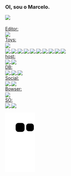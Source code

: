 ### OI, sou o Marcelo.
<div>
  <a href="https://github.com/alowelter">
  <img height="180em" src="https://github-readme-stats.vercel.app/api?username=alowelter&show_icons=true&theme=dracula&include_all_commits=true&count_private=true"/>  
</div>



<div style="display: inline_block"><br>
Editor:<br>
  <img align="center" src="https://img.shields.io/badge/Visual_Studio_Code-0078D4?style=for-the-badge&logo=visual%20studio%20code&logoColor=white">
  <br>
  Toys:<br>
  <img align="center" src="https://img.shields.io/badge/React.JS-242443?style=for-the-badge&logo=react&logoColor=88dded"><br>
  <img align="center" src="https://img.shields.io/badge/PHP-777BB4?style=for-the-badge&logo=php&logoColor=white">
  <img align="center" src="https://img.shields.io/badge/Laravel-FF2D20?style=for-the-badge&logo=laravel&logoColor=white">
  <img align="center" src="https://img.shields.io/badge/AlpineJS-8BC0D0?style=for-the-badge&logo=alpine.js&logoColor=black">
  <img align="center" src="https://img.shields.io/badge/Vue.js-35495E?style=for-the-badge&logo=vue.js&logoColor=4FC08D">
  <img align="center" src="https://img.shields.io/badge/JavaScript-323330?style=for-the-badge&logo=javascript&logoColor=F7DF1E">
  <img align="center" src="https://img.shields.io/badge/Tailwind_CSS-38B2AC?style=for-the-badge&logo=tailwind-css&logoColor=white">
  <img align="center" src="https://img.shields.io/badge/Bootstrap-563D7C?style=for-the-badge&logo=bootstrap&logoColor=white">
  <img align="center" src="https://img.shields.io/badge/json-5E5C5C?style=for-the-badge&logo=json&logoColor=white">
  <img align="center" src="https://img.shields.io/badge/HTML5-E34F26?style=for-the-badge&logo=html5&logoColor=white">    
  <img align="center" src="https://img.shields.io/badge/CSS-239120?&style=for-the-badge&logo=css3&logoColor=white">
  
  <br>
  host:<br>
  <img align="center" src="https://img.shields.io/badge/Amazon_AWS-232F3E?style=for-the-badge&logo=amazon-aws&logoColor=white">
  <img align="center" src="https://img.shields.io/badge/Vultr-232F3E?style=for-the-badge&logo=Vultr&logoColor=white">
  <br>
  DB:<br>
  <img align="center" src="https://img.shields.io/badge/MySQL-00000F?style=for-the-badge&logo=mysql&logoColor=white">
  <img align="center" src="https://img.shields.io/badge/MongoDB-4EA94B?style=for-the-badge&logo=mongodb&logoColor=white">
  <img align="center" src="https://img.shields.io/badge/MariaDB-003545?style=for-the-badge&logo=mariadb&logoColor=white">
<br>Social:<br>  
  <img align="center" src="https://img.shields.io/badge/GitHub-100000?style=for-the-badge&logo=github&logoColor=white">
  <img align="center" src="https://img.shields.io/badge/LinkedIn-0077B5?style=for-the-badge&logo=linkedin&logoColor=white">
  
  <br>
  Bowser:<br>
  <img align="center" src="https://img.shields.io/badge/Brave-FF1B2D?style=for-the-badge&logo=Brave&logoColor=white">
  <br>SO:<br>
  <img align="center" src="https://img.shields.io/badge/Linux-FCC624?style=for-the-badge&logo=linux&logoColor=black">
  <img align="center" src="https://img.shields.io/badge/Nginx-009639?style=for-the-badge&logo=nginx&logoColor=white">
    

</div>
  
 ![Snake animation](https://github.com/rafaballerini/rafaballerini/blob/output/github-contribution-grid-snake.svg)
